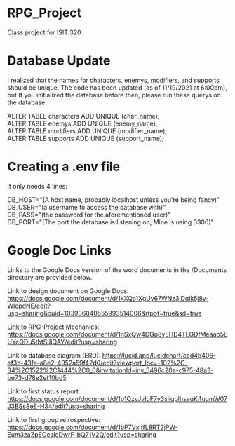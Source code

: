 # RPG_Project
Class project for ISIT 320

# Database Update
I realized that the names for characters, enemys, modifiers, and supports should be unique. The code has been updated (as of 11/19/2021 at 6:00pm), but If you initialized the database before then, please run these querys on the database:  
  
ALTER TABLE characters ADD UNIQUE (char_name);  
ALTER TABLE enemys ADD UNIQUE (enemy_name);  
ALTER TABLE modifiers ADD UNIQUE (modifier_name);  
ALTER TABLE supports ADD UNIQUE (support_name);  

# Creating a .env file
It only needs 4 lines:  
  
DB_HOST="(A host name, probably localhost unless you're being fancy)"  
DB_USER="(a username to access the database with)"  
DB_PASS="(the password for the aforementioned user)"  
DB_PORT="(The port the database is listening on, Mine is using 3306)"  
  
# Google Doc Links

Links to the Google Docs version of the word documents in the /Documents directory are provided below.

Link to design document on Google Docs: https://docs.google.com/document/d/1kXQa1XgUy67WNz3iDqlk5j8y-WlcpdNE/edit?usp=sharing&ouid=103936840555993514006&rtpof=true&sd=true

Link to RPG-Project Mechanics: https://docs.google.com/document/d/1nSxQw4DGp8yEHD4TLGDfMeaao5EUYcQDu5tbtSJiQAY/edit?usp=sharing

Link to database diagram (ERD): https://lucid.app/lucidchart/ccd4b406-ef3b-43fa-a8e2-4952a59f42d0/edit?viewport_loc=-102%2C-34%2C1522%2C1444%2C0_0&invitationId=inv_5496c20a-c975-48a3-be73-d78e2ef10bd5

Link to first status report: https://docs.google.com/document/d/1p1QzvJvIuF7y3siiqplhsaqK4uumW07J3BSsSeE-H34/edit?usp=sharing

Link to first group retrospective: https://docs.google.com/document/d/1bP7VxjffL8RT2jPW-Eum3zaZpEGesIeDwrF-bQ71V2Q/edit?usp=sharing
